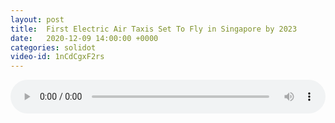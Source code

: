 ```yaml
---
layout: post
title:  First Electric Air Taxis Set To Fly in Singapore by 2023
date:   2020-12-09 14:00:00 +0000
categories: solidot
video-id: 1nCdCgxF2rs
---
```


<audio src="/assets/f910fe85bd5611babd4ac1c71845d3d6.mp3" style="width: 100%;" controls></audio>

